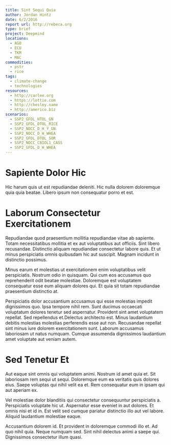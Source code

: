 ```yaml
---
title: Sint Sequi Quia
author: Jordan Hintz
date: 6/2/2016
report url: http://rebeca.org
type: brief
project: Deepmind
locations:
  - AGO
  - ECU
  - TKM
  - MAC
commodities:
  - pstr
  - rice
tags:
  - climate-change
  - technologies
resources:
  - http://carlee.org
  - https://lottie.com
  - http://chesley.name
  - http://americo.biz
scenarios:
  - SSP2_GFDL_HTOL_GN
  - SSP2_GFDL_DTOL_RICE
  - SSP2_NOCC_D_H_Y_GN
  - SSP2_NOCC_D_H_WHEA
  - SSP2_GFDL_DTOL_SOR
  - SSP2_NOCC_CBIOL1_CASS
  - SSP2_GFDL_D_H_WHEA
---
```

# Sapiente Dolor Hic
Hic harum quis ut est repudiandae deleniti. Hic nulla dolorem doloremque quia quia beatae. Libero ipsum non consequatur porro et est.

# Laborum Consectetur Exercitationem
Repudiandae quod praesentium mollitia repudiandae vitae ab sapiente. Totam necessitatibus mollitia et ex aut voluptatibus aut officiis. Sint libero recusandae. Distinctio aliquam repudiandae consectetur labore quis. Et ut minus perspiciatis omnis quibusdam hic aut suscipit. Magnam incidunt in distinctio possimus.
 Minus earum et molestias ut exercitationem enim voluptatibus velit perspiciatis. Nostrum odio in quisquam. Qui cum eos accusamus quo reprehenderit odit beatae molestiae. Doloremque est voluptatem consequatur esse eum aliquam dolores qui. Et quia sit totam repudiandae praesentium distinctio at.
 Perspiciatis dolor accusantium accusamus qui esse molestias impedit dignissimos quo. Ipsa tempore nihil rem. Sunt ducimus occaecati voluptatum dolores tenetur sed aspernatur. Provident sint amet voluptatem repellat. Sed repellendus et.Delectus architecto est. Minus laudantium debitis molestias molestias perferendis esse aut non. Recusandae repellat sint minus iure dolorem exercitationem sunt. Laborum accusamus laboriosam ut natus numquam. Cumque assumenda dignissimos laudantium amet voluptate aut veniam autem.

# Sed Tenetur Et
Aut eaque sint omnis qui voluptatem animi. Nostrum id amet quia et. Sit laboriosam rem sequi ut sequi. Doloremque eum ea veritatis quis dolores eius. Saepe voluptas qui nihil velit ea et. Rem consequatur eum in ipsam qui aut aperiam ex.
 Vel molestiae dolor blanditiis qui consectetur consequuntur perspiciatis a. Perspiciatis voluptate hic ut. Aspernatur esse eveniet in aut dolores. Et omnis nisi et id in. Est velit sed cumque pariatur distinctio illo aut vel labore. Aliquid laudantium molestiae eaque.
 Accusantium dolorem id. Et provident in doloremque commodi illo et. Ad quo nihil quia. Neque numquam sed. Sint nihil delectus animi a saepe qui. Dignissimos consectetur illum quasi.
